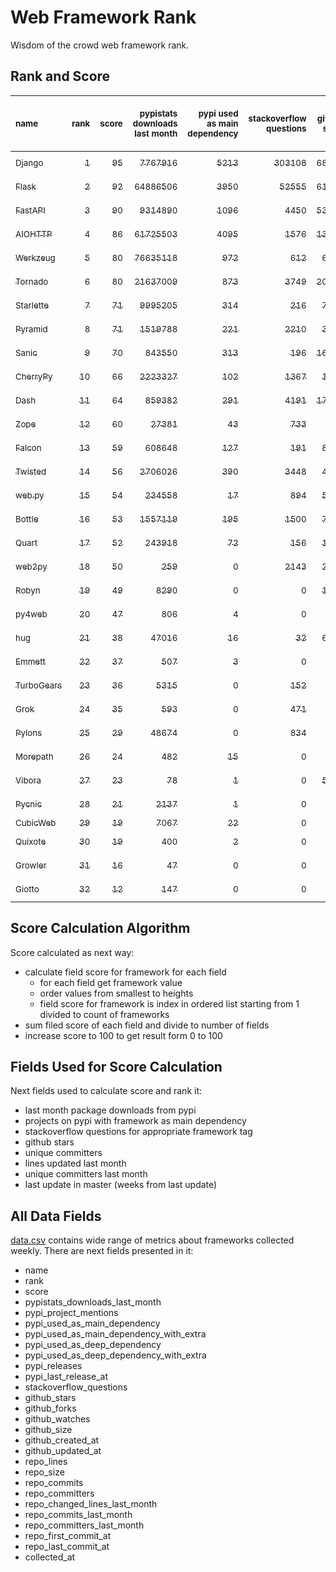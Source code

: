 # Web Framework Rank
Wisdom of the crowd web framework rank.

## Rank and Score
<sub>name</sub> | <sub>rank</sub> | <sub>score</sub> | <sub>pypistats downloads last month</sub> | <sub>pypi used as main dependency</sub> | <sub>stackoverflow questions</sub> | <sub>github stars</sub> | <sub>repo unique committers</sub> | <sub>repo changed lines last month</sub> | <sub>repo unique committers last month</sub> | <sub>repo last commit</sub>
:--- | ---: | ---: | ---: | ---: | ---: | ---: | ---: | ---: | ---: | ---:
[<sub>Django</sub>](https://github.com/django/django "first commit: 2005-07-13") | [<sub>1</sub>](# "  +0 last week") | [<sub>95</sub>](# "  -2 last week") | [<sub>7767916</sub>](# "  #7 in pypistats downloads last month +1.31% last week") | [<sub>5213</sub>](# "  #1 in pypi used as main dependency +0.37% last week") | [<sub>303108</sub>](# "  #1 in stackoverflow questions +0.11% last week") | [<sub>68179</sub>](# "  #1 in github stars +0.23% last week") | [<sub>2821</sub>](# "  #1 in repo unique committers +0.0% last week") | [<sub>7352</sub>](# "▼ #2 in repo changed lines last month +9.34% last week") | [<sub>26</sub>](# "  #1 in repo unique committers last month -16.13% last week") | [<sub>2023-01-13</sub>](# "▼ #3 in repo last commit 1 week ago")
[<sub>Flask</sub>](https://github.com/pallets/flask "first commit: 2010-04-06; uses: Werkzeug") | [<sub>2</sub>](# "▲ +1 last week") | [<sub>92</sub>](# "▲ +1 last week") | [<sub>64886506</sub>](# "  #2 in pypistats downloads last month -0.02% last week") | [<sub>3950</sub>](# "  #3 in pypi used as main dependency +0.33% last week") | [<sub>52555</sub>](# "  #2 in stackoverflow questions +0.06% last week") | [<sub>61563</sub>](# "  #2 in github stars +0.1% last week") | [<sub>819</sub>](# "  #2 in repo unique committers +0.0% last week") | [<sub>771</sub>](# "▲ #7 in repo changed lines last month +38.17% last week") | [<sub>8</sub>](# "  #3 in repo unique committers last month -11.11% last week") | [<sub>2023-01-09</sub>](# "▲ #3 in repo last commit 1 week ago")
[<sub>FastAPI</sub>](https://github.com/tiangolo/fastapi "first commit: 2018-12-05; uses: Starlette") | [<sub>3</sub>](# "▼ -1 last week") | [<sub>90</sub>](# "▼ -2 last week") | [<sub>9314890</sub>](# "  #6 in pypistats downloads last month +0.24% last week") | [<sub>1096</sub>](# "  #4 in pypi used as main dependency +0.92% last week") | [<sub>4450</sub>](# "  #3 in stackoverflow questions +0.77% last week") | [<sub>53417</sub>](# "  #3 in github stars +0.53% last week") | [<sub>424</sub>](# "  #6 in repo unique committers +0.47% last week") | [<sub>3424</sub>](# "  #3 in repo changed lines last month +52.45% last week") | [<sub>15</sub>](# "  #2 in repo unique committers last month +25.0% last week") | [<sub>2023-01-10</sub>](# "▼ #3 in repo last commit 1 week ago")
[<sub>AIOHTTP</sub>](https://github.com/aio-libs/aiohttp "first commit: 2013-10-01") | [<sub>4</sub>](# "▲ +2 last week") | [<sub>86</sub>](# "▲ +7 last week") | [<sub>61725503</sub>](# "  #3 in pypistats downloads last month +0.54% last week") | [<sub>4095</sub>](# "  #2 in pypi used as main dependency +0.44% last week") | [<sub>1576</sub>](# "  #9 in stackoverflow questions +0.0% last week") | [<sub>13176</sub>](# "  #7 in github stars +0.13% last week") | [<sub>690</sub>](# "  #3 in repo unique committers +0.15% last week") | [<sub>672</sub>](# "▲ #9 in repo changed lines last month +409.09% last week") | [<sub>3</sub>](# "▼ #8 in repo unique committers last month -25.0% last week") | [<sub>2023-01-14</sub>](# "▲ #1 in repo last commit 1 week ago")
[<sub>Werkzeug</sub>](https://github.com/pallets/werkzeug "first commit: 2007-05-04; used by: Flask and Quart") | [<sub>5</sub>](# "▼ -1 last week") | [<sub>80</sub>](# "▼ -2 last week") | [<sub>76635118</sub>](# "  #1 in pypistats downloads last month +0.63% last week") | [<sub>972</sub>](# "  #5 in pypi used as main dependency +0.21% last week") | [<sub>612</sub>](# "  #15 in stackoverflow questions +0.16% last week") | [<sub>6250</sub>](# "  #12 in github stars +0.08% last week") | [<sub>476</sub>](# "  #4 in repo unique committers +0.42% last week") | [<sub>504</sub>](# "▼ #11 in repo changed lines last month +22.03% last week") | [<sub>8</sub>](# "▲ #3 in repo unique committers last month +33.33% last week") | [<sub>2023-01-09</sub>](# "▼ #3 in repo last commit 1 week ago")
[<sub>Tornado</sub>](https://github.com/tornadoweb/tornado "first commit: 2009-09-09") | [<sub>6</sub>](# "▼ -1 last week") | [<sub>80</sub>](# "▼ -2 last week") | [<sub>21637009</sub>](# "  #4 in pypistats downloads last month +0.4% last week") | [<sub>873</sub>](# "  #6 in pypi used as main dependency +0.23% last week") | [<sub>3749</sub>](# "  #5 in stackoverflow questions +0.0% last week") | [<sub>20938</sub>](# "  #4 in github stars +0.08% last week") | [<sub>447</sub>](# "  #5 in repo unique committers +0.0% last week") | [<sub>188</sub>](# "  #14 in repo changed lines last month +0.0% last week") | [<sub>4</sub>](# "▲ #6 in repo unique committers last month +0.0% last week") | [<sub>2023-01-05</sub>](# "▼ #13 in repo last commit 2 weeks ago")
[<sub>Starlette</sub>](https://github.com/encode/starlette "first commit: 2018-06-25; used by: FastAPI") | [<sub>7</sub>](# "▲ +3 last week") | [<sub>71</sub>](# "▲ +2 last week") | [<sub>9995205</sub>](# "  #5 in pypistats downloads last month -1.08% last week") | [<sub>314</sub>](# "  #8 in pypi used as main dependency +0.64% last week") | [<sub>216</sub>](# "  #17 in stackoverflow questions +1.41% last week") | [<sub>7772</sub>](# "  #10 in github stars +0.26% last week") | [<sub>229</sub>](# "  #12 in repo unique committers +0.44% last week") | [<sub>134</sub>](# "  #17 in repo changed lines last month +2.29% last week") | [<sub>4</sub>](# "▲ #6 in repo unique committers last month +33.33% last week") | [<sub>2023-01-13</sub>](# "▲ #3 in repo last commit 1 week ago")
[<sub>Pyramid</sub>](https://github.com/Pylons/pyramid "first commit: 2008-07-04; used by: CubicWeb") | [<sub>8</sub>](# "▼ -1 last week") | [<sub>71</sub>](# "▼ -3 last week") | [<sub>1519788</sub>](# "  #11 in pypistats downloads last month +1.01% last week") | [<sub>221</sub>](# "  #11 in pypi used as main dependency +0.0% last week") | [<sub>2210</sub>](# "  #7 in stackoverflow questions +0.05% last week") | [<sub>3743</sub>](# "  #16 in github stars +0.05% last week") | [<sub>362</sub>](# "  #7 in repo unique committers +0.0% last week") | [<sub>400</sub>](# "▼ #12 in repo changed lines last month +0.0% last week") | [<sub>7</sub>](# "▼ #5 in repo unique committers last month +0.0% last week") | [<sub>2022-12-31</sub>](# "▼ #13 in repo last commit 3 weeks ago")
[<sub>Sanic</sub>](https://github.com/sanic-org/sanic "first commit: 2016-05-26") | [<sub>9</sub>](# "▼ -1 last week") | [<sub>70</sub>](# "▼ -3 last week") | [<sub>843550</sub>](# "  #13 in pypistats downloads last month +1.23% last week") | [<sub>313</sub>](# "  #9 in pypi used as main dependency +0.64% last week") | [<sub>196</sub>](# "  #18 in stackoverflow questions +0.0% last week") | [<sub>16745</sub>](# "  #6 in github stars +0.05% last week") | [<sub>360</sub>](# "  #8 in repo unique committers +0.0% last week") | [<sub>1956</sub>](# "▼ #4 in repo changed lines last month -45.35% last week") | [<sub>3</sub>](# "▼ #8 in repo unique committers last month -40.0% last week") | [<sub>2022-12-27</sub>](# "▼ #17 in repo last commit 3 weeks ago")
[<sub>CherryPy</sub>](https://github.com/cherrypy/cherrypy "first commit: 2004-11-20") | [<sub>10</sub>](# "▲ +1 last week") | [<sub>66</sub>](# "▲ +0 last week") | [<sub>2223327</sub>](# "  #9 in pypistats downloads last month -1.9% last week") | [<sub>102</sub>](# "  #14 in pypi used as main dependency +0.0% last week") | [<sub>1367</sub>](# "  #11 in stackoverflow questions +0.0% last week") | [<sub>1635</sub>](# "  #19 in github stars +0.25% last week") | [<sub>145</sub>](# "  #16 in repo unique committers +0.0% last week") | [<sub>1658</sub>](# "▼ #5 in repo changed lines last month +2.66% last week") | [<sub>2</sub>](# "▲ #13 in repo unique committers last month +0.0% last week") | [<sub>2023-01-09</sub>](# "▲ #3 in repo last commit 1 week ago")
[<sub>Dash</sub>](https://github.com/plotly/dash "first commit: 2015-04-10") | [<sub>11</sub>](# "▼ -2 last week") | [<sub>64</sub>](# "▼ -5 last week") | [<sub>859382</sub>](# "  #12 in pypistats downloads last month +0.35% last week") | [<sub>291</sub>](# "  #10 in pypi used as main dependency +0.34% last week") | [<sub>4191</sub>](# "  #4 in stackoverflow questions +0.36% last week") | [<sub>17932</sub>](# "  #5 in github stars +0.21% last week") | [<sub>159</sub>](# "  #15 in repo unique committers +0.0% last week") | [<sub>12</sub>](# "▼ #20 in repo changed lines last month -96.56% last week") | [<sub>2</sub>](# "▼ #13 in repo unique committers last month -33.33% last week") | [<sub>2022-12-17</sub>](# "▼ #20 in repo last commit 5 weeks ago")
[<sub>Zope</sub>](https://github.com/zopefoundation/Zope "first commit: 1996-06-17") | [<sub>12</sub>](# "▲ +1 last week") | [<sub>60</sub>](# "▲ +1 last week") | [<sub>27381</sub>](# "  #19 in pypistats downloads last month +6.53% last week") | [<sub>43</sub>](# "  #16 in pypi used as main dependency +0.0% last week") | [<sub>733</sub>](# "  #14 in stackoverflow questions -0.14% last week") | [<sub>315</sub>](# "  #25 in github stars +0.32% last week") | [<sub>173</sub>](# "  #14 in repo unique committers +0.0% last week") | [<sub>1104</sub>](# "  #6 in repo changed lines last month +85.86% last week") | [<sub>3</sub>](# "▲ #8 in repo unique committers last month +0.0% last week") | [<sub>2023-01-12</sub>](# "▲ #3 in repo last commit 1 week ago")
[<sub>Falcon</sub>](https://github.com/falconry/falcon "first commit: 2012-12-06; used by: hug") | [<sub>13</sub>](# "▲ +4 last week") | [<sub>59</sub>](# "▲ +11 last week") | [<sub>608648</sub>](# "  #14 in pypistats downloads last month +3.85% last week") | [<sub>127</sub>](# "  #13 in pypi used as main dependency +0.79% last week") | [<sub>191</sub>](# "  #19 in stackoverflow questions +0.0% last week") | [<sub>8991</sub>](# "  #8 in github stars +0.07% last week") | [<sub>202</sub>](# "  #13 in repo unique committers +0.0% last week") | [<sub>49</sub>](# "▲ #19 in repo changed lines last month +100% last week") | [<sub>1</sub>](# "▲ #17 in repo unique committers last month +100% last week") | [<sub>2023-01-08</sub>](# "▲ #3 in repo last commit 1 week ago")
[<sub>Twisted</sub>](https://github.com/twisted/twisted "first commit: 2001-07-09") | [<sub>14</sub>](# "▼ -2 last week") | [<sub>56</sub>](# "▼ -8 last week") | [<sub>2706026</sub>](# "  #8 in pypistats downloads last month -1.34% last week") | [<sub>390</sub>](# "  #7 in pypi used as main dependency +0.0% last week") | [<sub>3448</sub>](# "  #6 in stackoverflow questions +0.0% last week") | [<sub>4899</sub>](# "  #15 in github stars +0.2% last week") | [<sub>291</sub>](# "  #9 in repo unique committers +0.0% last week") | [<sub>0</sub>](# "▼ #22 in repo changed lines last month -100.0% last week") | [<sub>0</sub>](# "▼ #22 in repo unique committers last month -100.0% last week") | [<sub>2022-12-12</sub>](# "▼ #22 in repo last commit 5 weeks ago")
[<sub>web.py</sub>](https://github.com/webpy/webpy "first commit: 1970-01-01") | [<sub>15</sub>](# "▲ +4 last week") | [<sub>54</sub>](# "▲ +10 last week") | [<sub>234558</sub>](# "  #16 in pypistats downloads last month -3.45% last week") | [<sub>17</sub>](# "  #18 in pypi used as main dependency +0.0% last week") | [<sub>894</sub>](# "  #12 in stackoverflow questions +0.0% last week") | [<sub>5765</sub>](# "  #13 in github stars +0.02% last week") | [<sub>94</sub>](# "  #18 in repo unique committers +0.0% last week") | [<sub>4</sub>](# "  #21 in repo changed lines last month +100% last week") | [<sub>1</sub>](# "▲ #17 in repo unique committers last month +100% last week") | [<sub>2023-01-12</sub>](# "▲ #3 in repo last commit 1 week ago")
[<sub>Bottle</sub>](https://github.com/bottlepy/bottle "first commit: 2009-06-30") | [<sub>16</sub>](# "▼ -1 last week") | [<sub>53</sub>](# "▼ +0 last week") | [<sub>1557119</sub>](# "  #10 in pypistats downloads last month +1.92% last week") | [<sub>195</sub>](# "  #12 in pypi used as main dependency +0.52% last week") | [<sub>1500</sub>](# "  #10 in stackoverflow questions +0.0% last week") | [<sub>7857</sub>](# "  #9 in github stars +0.11% last week") | [<sub>231</sub>](# "  #11 in repo unique committers +0.0% last week") | [<sub>0</sub>](# "▼ #22 in repo changed lines last month +100% last week") | [<sub>0</sub>](# "▼ #22 in repo unique committers last month +100% last week") | [<sub>2022-09-05</sub>](# "  #23 in repo last commit 19 weeks ago")
[<sub>Quart</sub>](https://github.com/pallets/quart "first commit: 2017-05-14; uses: Werkzeug") | [<sub>17</sub>](# "▼ -3 last week") | [<sub>52</sub>](# "▼ -3 last week") | [<sub>243918</sub>](# "  #15 in pypistats downloads last month -0.21% last week") | [<sub>72</sub>](# "  #15 in pypi used as main dependency +0.0% last week") | [<sub>156</sub>](# "  #20 in stackoverflow questions -0.64% last week") | [<sub>1549</sub>](# "  #20 in github stars +0.52% last week") | [<sub>85</sub>](# "  #19 in repo unique committers +0.0% last week") | [<sub>84</sub>](# "  #18 in repo changed lines last month -7.69% last week") | [<sub>3</sub>](# "▼ #8 in repo unique committers last month -25.0% last week") | [<sub>2023-01-05</sub>](# "▼ #13 in repo last commit 2 weeks ago")
[<sub>web2py</sub>](https://github.com/web2py/web2py "first commit: 2011-11-23") | [<sub>18</sub>](# "▼ -2 last week") | [<sub>50</sub>](# "▼ -3 last week") | [<sub>259</sub>](# "  #29 in pypistats downloads last month -4.07% last week") | [<sub>0</sub>](# "  #26 in pypi used as main dependency +100% last week") | [<sub>2143</sub>](# "  #8 in stackoverflow questions +0.0% last week") | [<sub>2027</sub>](# "  #17 in github stars +0.05% last week") | [<sub>271</sub>](# "  #10 in repo unique committers +0.0% last week") | [<sub>288</sub>](# "▼ #13 in repo changed lines last month +0.0% last week") | [<sub>2</sub>](# "▲ #13 in repo unique committers last month +0.0% last week") | [<sub>2023-01-03</sub>](# "▼ #13 in repo last commit 2 weeks ago")
[<sub>Robyn</sub>](https://github.com/sansyrox/robyn "first commit: 2021-05-22") | [<sub>19</sub>](# "▼ -1 last week") | [<sub>49</sub>](# "▼ +2 last week") | [<sub>8290</sub>](# "  #20 in pypistats downloads last month +0.88% last week") | [<sub>0</sub>](# "  #26 in pypi used as main dependency +100% last week") | [<sub>0</sub>](# "  #23 in stackoverflow questions +100% last week") | [<sub>1850</sub>](# "  #18 in github stars +3.47% last week") | [<sub>30</sub>](# "  #24 in repo unique committers +0.0% last week") | [<sub>712</sub>](# "▼ #8 in repo changed lines last month -25.6% last week") | [<sub>3</sub>](# "▲ #8 in repo unique committers last month +0.0% last week") | [<sub>2023-01-14</sub>](# "▲ #1 in repo last commit 1 week ago")
[<sub>py4web</sub>](https://github.com/web2py/py4web "first commit: 2019-03-25") | [<sub>20</sub>](# "▲ +4 last week") | [<sub>47</sub>](# "▲ +11 last week") | [<sub>806</sub>](# "  #24 in pypistats downloads last month -1.1% last week") | [<sub>4</sub>](# "  #21 in pypi used as main dependency +0.0% last week") | [<sub>0</sub>](# "  #23 in stackoverflow questions +100% last week") | [<sub>189</sub>](# "  #27 in github stars +0.0% last week") | [<sub>64</sub>](# "  #20 in repo unique committers +0.0% last week") | [<sub>70060</sub>](# "▲ #1 in repo changed lines last month +152204.35% last week") | [<sub>2</sub>](# "▲ #13 in repo unique committers last month +100.0% last week") | [<sub>2023-01-11</sub>](# "▲ #3 in repo last commit 1 week ago")
[<sub>hug</sub>](https://github.com/hugapi/hug "first commit: 2015-07-17; uses: Falcon") | [<sub>21</sub>](# "  +0 last week") | [<sub>38</sub>](# "  +0 last week") | [<sub>47016</sub>](# "▼ #18 in pypistats downloads last month -5.84% last week") | [<sub>16</sub>](# "  #19 in pypi used as main dependency +0.0% last week") | [<sub>32</sub>](# "  #22 in stackoverflow questions +0.0% last week") | [<sub>6686</sub>](# "  #11 in github stars +0.04% last week") | [<sub>123</sub>](# "  #17 in repo unique committers +0.0% last week") | [<sub>0</sub>](# "▼ #22 in repo changed lines last month +100% last week") | [<sub>0</sub>](# "▼ #22 in repo unique committers last month +100% last week") | [<sub>2020-08-10</sub>](# "  #27 in repo last commit 127 weeks ago")
[<sub>Emmett</sub>](https://github.com/emmett-framework/emmett "first commit: 2014-10-22") | [<sub>22</sub>](# "▼ -2 last week") | [<sub>37</sub>](# "▼ -2 last week") | [<sub>507</sub>](# "  #26 in pypistats downloads last month +19.58% last week") | [<sub>3</sub>](# "  #22 in pypi used as main dependency +0.0% last week") | [<sub>0</sub>](# "  #23 in stackoverflow questions +100% last week") | [<sub>803</sub>](# "  #21 in github stars +0.63% last week") | [<sub>22</sub>](# "  #27 in repo unique committers +0.0% last week") | [<sub>570</sub>](# "▼ #10 in repo changed lines last month +0.0% last week") | [<sub>1</sub>](# "  #17 in repo unique committers last month +0.0% last week") | [<sub>2022-12-25</sub>](# "▼ #17 in repo last commit 3 weeks ago")
[<sub>TurboGears</sub>](https://github.com/TurboGears/tg2 "first commit: 2007-06-27") | [<sub>23</sub>](# "  +0 last week") | [<sub>36</sub>](# "  -1 last week") | [<sub>5315</sub>](# "  #22 in pypistats downloads last month +12.42% last week") | [<sub>0</sub>](# "  #26 in pypi used as main dependency +100% last week") | [<sub>152</sub>](# "  #21 in stackoverflow questions +0.0% last week") | [<sub>776</sub>](# "  #22 in github stars +0.13% last week") | [<sub>35</sub>](# "  #23 in repo unique committers +0.0% last week") | [<sub>157</sub>](# "▼ #16 in repo changed lines last month +0.0% last week") | [<sub>1</sub>](# "  #17 in repo unique committers last month +0.0% last week") | [<sub>2022-12-20</sub>](# "▼ #20 in repo last commit 4 weeks ago")
[<sub>Grok</sub>](https://github.com/zopefoundation/grok "first commit: 2006-10-14") | [<sub>24</sub>](# "▼ -2 last week") | [<sub>35</sub>](# "▼ -2 last week") | [<sub>593</sub>](# "  #25 in pypistats downloads last month +5.14% last week") | [<sub>0</sub>](# "  #26 in pypi used as main dependency +100% last week") | [<sub>471</sub>](# "  #16 in stackoverflow questions +0.0% last week") | [<sub>22</sub>](# "  #31 in github stars +0.0% last week") | [<sub>41</sub>](# "  #21 in repo unique committers +0.0% last week") | [<sub>178</sub>](# "▼ #15 in repo changed lines last month -32.58% last week") | [<sub>1</sub>](# "  #17 in repo unique committers last month +0.0% last week") | [<sub>2022-12-29</sub>](# "▼ #17 in repo last commit 3 weeks ago")
[<sub>Pylons</sub>](https://github.com/Pylons/pylons "first commit: 2006-02-18") | [<sub>25</sub>](# "  +0 last week") | [<sub>29</sub>](# "  +0 last week") | [<sub>48674</sub>](# "▲ #17 in pypistats downloads last month +11.9% last week") | [<sub>0</sub>](# "  #26 in pypi used as main dependency +100% last week") | [<sub>834</sub>](# "  #13 in stackoverflow questions +0.0% last week") | [<sub>222</sub>](# "  #26 in github stars +0.0% last week") | [<sub>36</sub>](# "  #22 in repo unique committers +0.0% last week") | [<sub>0</sub>](# "▼ #22 in repo changed lines last month +100% last week") | [<sub>0</sub>](# "▼ #22 in repo unique committers last month +100% last week") | [<sub>2018-01-12</sub>](# "  #30 in repo last commit 262 weeks ago")
[<sub>Morepath</sub>](https://github.com/morepath/morepath "first commit: 2013-07-17") | [<sub>26</sub>](# "  +0 last week") | [<sub>24</sub>](# "  +0 last week") | [<sub>482</sub>](# "▲ #27 in pypistats downloads last month +32.05% last week") | [<sub>15</sub>](# "  #20 in pypi used as main dependency +0.0% last week") | [<sub>0</sub>](# "  #23 in stackoverflow questions +100% last week") | [<sub>396</sub>](# "  #24 in github stars +0.0% last week") | [<sub>28</sub>](# "  #25 in repo unique committers +0.0% last week") | [<sub>0</sub>](# "▼ #22 in repo changed lines last month +100% last week") | [<sub>0</sub>](# "▼ #22 in repo unique committers last month +100% last week") | [<sub>2022-05-29</sub>](# "  #25 in repo last commit 33 weeks ago")
[<sub>Vibora</sub>](https://github.com/vibora-io/vibora "first commit: 2018-06-13") | [<sub>27</sub>](# "  +0 last week") | [<sub>23</sub>](# "  +0 last week") | [<sub>78</sub>](# "  #31 in pypistats downloads last month -1.27% last week") | [<sub>1</sub>](# "  #24 in pypi used as main dependency +0.0% last week") | [<sub>0</sub>](# "  #23 in stackoverflow questions +100% last week") | [<sub>5713</sub>](# "  #14 in github stars -0.02% last week") | [<sub>27</sub>](# "  #26 in repo unique committers +0.0% last week") | [<sub>0</sub>](# "▼ #22 in repo changed lines last month +100% last week") | [<sub>0</sub>](# "▼ #22 in repo unique committers last month +100% last week") | [<sub>2019-02-11</sub>](# "  #29 in repo last commit 205 weeks ago")
[<sub>Pycnic</sub>](https://github.com/nullism/pycnic "first commit: 2015-11-04") | [<sub>28</sub>](# "  +0 last week") | [<sub>21</sub>](# "  +0 last week") | [<sub>2137</sub>](# "  #23 in pypistats downloads last month -1.88% last week") | [<sub>1</sub>](# "  #24 in pypi used as main dependency +0.0% last week") | [<sub>0</sub>](# "  #23 in stackoverflow questions +100% last week") | [<sub>156</sub>](# "  #28 in github stars +0.0% last week") | [<sub>11</sub>](# "  #28 in repo unique committers +0.0% last week") | [<sub>0</sub>](# "▼ #22 in repo changed lines last month +100% last week") | [<sub>0</sub>](# "▼ #22 in repo unique committers last month +100% last week") | [<sub>2022-04-05</sub>](# "  #26 in repo last commit 41 weeks ago")
[<sub>CubicWeb</sub>](https://forge.extranet.logilab.fr/cubicweb/cubicweb "uses: Pyramid") | [<sub>29</sub>](# "▲ +1 last week") | [<sub>19</sub>](# "▲ -1 last week") | [<sub>7067</sub>](# "  #21 in pypistats downloads last month +20.68% last week") | [<sub>22</sub>](# "  #17 in pypi used as main dependency +0.0% last week") | [<sub>0</sub>](# "  #23 in stackoverflow questions +100% last week") | [<sub>0</sub>](# "  #32 in github stars +100% last week") | [<sub>0</sub>](# "  #32 in repo unique committers +100% last week") | [<sub>0</sub>](# "▼ #22 in repo changed lines last month +100% last week") | [<sub>0</sub>](# "▼ #22 in repo unique committers last month +100% last week") | [<sub></sub>](# "  #31 in repo last commit")
[<sub>Quixote</sub>](https://github.com/nascheme/quixote "first commit: 2006-03-16") | [<sub>30</sub>](# "▼ -1 last week") | [<sub>19</sub>](# "▼ -1 last week") | [<sub>400</sub>](# "▼ #28 in pypistats downloads last month -4.76% last week") | [<sub>2</sub>](# "  #23 in pypi used as main dependency +0.0% last week") | [<sub>0</sub>](# "  #23 in stackoverflow questions +100% last week") | [<sub>80</sub>](# "  #29 in github stars +0.0% last week") | [<sub>6</sub>](# "  #29 in repo unique committers +0.0% last week") | [<sub>0</sub>](# "▼ #22 in repo changed lines last month +100% last week") | [<sub>0</sub>](# "▼ #22 in repo unique committers last month +100% last week") | [<sub>2022-06-23</sub>](# "  #24 in repo last commit 30 weeks ago")
[<sub>Growler</sub>](https://github.com/pyGrowler/Growler "first commit: 2014-08-17") | [<sub>31</sub>](# "  +0 last week") | [<sub>16</sub>](# "  +0 last week") | [<sub>47</sub>](# "  #32 in pypistats downloads last month +2.17% last week") | [<sub>0</sub>](# "  #26 in pypi used as main dependency +100% last week") | [<sub>0</sub>](# "  #23 in stackoverflow questions +100% last week") | [<sub>687</sub>](# "  #23 in github stars +0.0% last week") | [<sub>6</sub>](# "  #29 in repo unique committers +0.0% last week") | [<sub>0</sub>](# "▼ #22 in repo changed lines last month +100% last week") | [<sub>0</sub>](# "▼ #22 in repo unique committers last month +100% last week") | [<sub>2020-03-08</sub>](# "  #28 in repo last commit 149 weeks ago")
[<sub>Giotto</sub>](https://github.com/priestc/giotto "first commit: 2012-02-26") | [<sub>32</sub>](# "  +0 last week") | [<sub>12</sub>](# "  +0 last week") | [<sub>147</sub>](# "  #30 in pypistats downloads last month -18.33% last week") | [<sub>0</sub>](# "  #26 in pypi used as main dependency +100% last week") | [<sub>0</sub>](# "  #23 in stackoverflow questions +100% last week") | [<sub>57</sub>](# "  #30 in github stars +0.0% last week") | [<sub>3</sub>](# "  #31 in repo unique committers +0.0% last week") | [<sub>0</sub>](# "▼ #22 in repo changed lines last month +100% last week") | [<sub>0</sub>](# "▼ #22 in repo unique committers last month +100% last week") | [<sub>2013-10-07</sub>](# "  #31 in repo last commit 484 weeks ago")

## Score Calculation Algorithm
Score calculated as next way:
- calculate field score for framework for each field
  - for each field get framework value
  - order values from smallest to heights
  - field score for framework is index in ordered list starting from 1 divided to count of frameworks
- sum filed score of each field and divide to number of fields
- increase score to 100 to get result form 0 to 100

## Fields Used for Score Calculation
Next fields used to calculate score and rank it:
- last month package downloads from pypi
- projects on pypi with framework as main dependency
- stackoverflow questions for appropriate framework tag
- github stars
- unique committers
- lines updated last month
- unique committers last month
- last update in master (weeks from last update)

## All Data Fields
[data.csv](data.csv) contains wide range of metrics about frameworks collected weekly.
There are next fields presented in it: 

- name
- rank
- score
- pypistats_downloads_last_month
- pypi_project_mentions
- pypi_used_as_main_dependency
- pypi_used_as_main_dependency_with_extra
- pypi_used_as_deep_dependency
- pypi_used_as_deep_dependency_with_extra
- pypi_releases
- pypi_last_release_at
- stackoverflow_questions
- github_stars
- github_forks
- github_watches
- github_size
- github_created_at
- github_updated_at
- repo_lines
- repo_size
- repo_commits
- repo_committers
- repo_changed_lines_last_month
- repo_commits_last_month
- repo_committers_last_month
- repo_first_commit_at
- repo_last_commit_at
- collected_at
